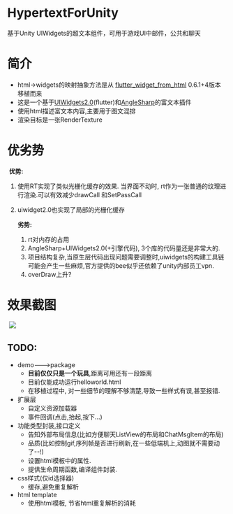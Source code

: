 # HypertextForUnity

基于Unity UIWidgets的超文本组件，可用于游戏UI中邮件，公共和聊天

# 简介

- html->widgets的映射抽象方法是从 [flutter_widget_from_html]() 0.6.1+4版本 移植而来
- 这是一个基于[UIWidgets2.0](https://github.com/Unity-Technologies/com.unity.uiwidgets)(flutter)和[AngleSharp](https://github.com/AngleSharp/AngleSharp)的富文本插件
- 使用html描述富文本内容,主要用于图文混排
- 渲染目标是一张RenderTexture

# 优劣势

​	**优势:**

1. 使用RT实现了类似光栅化缓存的效果. 当界面不动时, rt作为一张普通的纹理进行渲染.可以有效减少drawCall 和SetPassCall

2. uiwidget2.0也实现了局部的光栅化缓存

   **劣势:**

   1. rt对内存的占用
   2. AngleSharp+UIWidgets2.0(+引擎代码), 3个库的代码量还是非常大的.
   3. 项目结构复杂,当原生层代码出现问题需要调整时,uiwidgets的构建工具链可能会产生一些麻烦,官方提供的bee似乎还依赖了unity内部员工vpn.
   4. overDraw上升?

# 效果截图

​	![](doc.img/效果图.gif)

## TODO:

- demo--->package
  - **目前仅仅只是一个玩具**,距离可用还有一段距离
  - 目前仅能成功运行helloworld.html
  - 在移植过程中, 对一些细节的理解不够清楚,导致一些样式有误,甚至报错.
- 扩展层
  - 自定义资源加载器
  - 事件回调(点击,抬起,按下...)
- 功能类型封装,接口定义
  - 告知外部布局信息(比如方便聊天ListView的布局和ChatMsgItem的布局)
  - 品质(比如控制gif,序列帧是否进行刷新,在一些低端机上,动图就不需要动了--!)
  - 设置html模板中的属性.
  - 提供生命周期函数,编译组件封装.
- css样式(仅id选择器)
  - 缓存,避免重复解析
- html template
  - 使用html模板, 节省html重复解析的消耗
